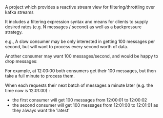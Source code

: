 A project which provides a reactive stream view for filtering/throttling over kafka streams

It includes a filtering expression syntax and means for clients to supply desired rates (e.g. N messages / second) as well as a backpressure strategy.

e.g., A slow consumer may be only interested in getting 100 messages per second, but will want to process every second worth of data.

Another consumer may want 100 messages/second, and would be happy to drop messages:


For example, at 12:00:00 both consumers get their 100 messages, but then take a full minute to process them.

When each requests their next batch of messages a minute later (e.g. the time now is 12:01:00) :
 * the first consumer will get 100 messages from 12:00:01 to 12:00:02
 * the second consumer will get 100 messages from 12:01:00 to 12:01:01 as they always want the 'latest'